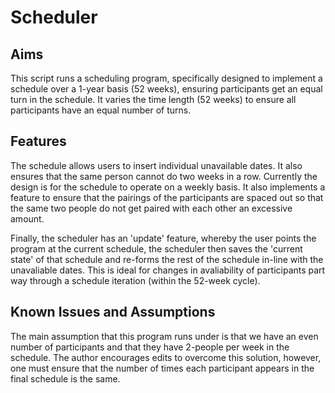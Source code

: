 # Scheduler

## Aims

This script runs a scheduling program, specifically designed to implement a schedule over a 1-year basis (52 weeks), ensuring participants get an equal turn in the schedule. It varies the time length (52 weeks) to ensure all participants have an equal number of turns. 

## Features

The schedule allows users to insert individual unavailable dates. It also ensures that the same person cannot do two weeks in a row. Currently the design is for the schedule to operate on a weekly basis. It also implements a feature to ensure that the pairings of the participants are spaced out so that the same two people do not get paired with each other an excessive amount. 

Finally, the scheduler has an 'update' feature, whereby the user points the program at the current schedule, the scheduler then saves the 'current state' of that schedule and re-forms the rest of the schedule in-line with the unavaliable dates. This is ideal for changes in avaliability of participants part way through a schedule iteration (within the 52-week cycle). 

## Known Issues and Assumptions

The main assumption that this program runs under is that we have an even number of participants and that they have 2-people per week in the schedule. The author encourages edits to overcome this solution, however, one must ensure that the number of times each participant appears in the final schedule is the same. 

